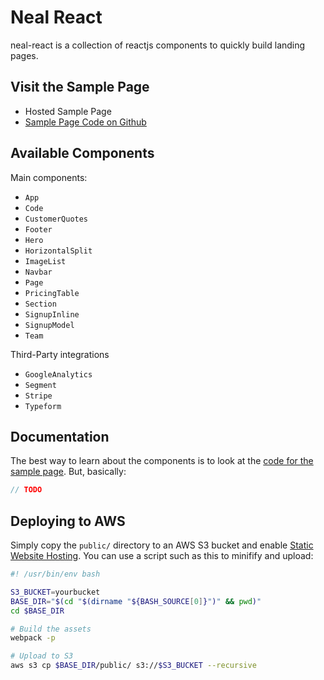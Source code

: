 # Neal React

neal-react is a collection of reactjs components to quickly build landing pages. 

## Visit the Sample Page

- Hosted Sample Page
- [Sample Page Code on Github](https://github.com/dennybritz/neal-sample)

## Available Components

Main components:

- `App`
- `Code`
- `CustomerQuotes`
- `Footer`
- `Hero`
- `HorizontalSplit`
- `ImageList`
- `Navbar`
- `Page`
- `PricingTable`
- `Section`
- `SignupInline`
- `SignupModel`
- `Team`

Third-Party integrations

- `GoogleAnalytics`
- `Segment`
- `Stripe`
- `Typeform`


## Documentation

The best way to learn about the components is to look at the [code for the sample page](https://github.com/dennybritz/neal-sample). But, basically:

```javascript
// TODO
```

## Deploying to AWS

Simply copy the `public/` directory to an AWS S3 bucket and enable [Static Website Hosting](http://docs.aws.amazon.com/AmazonS3/latest/dev/WebsiteHosting.html). You can use a script such as this to minifify and upload:


```bash
#! /usr/bin/env bash

S3_BUCKET=yourbucket
BASE_DIR="$(cd "$(dirname "${BASH_SOURCE[0]}")" && pwd)"
cd $BASE_DIR

# Build the assets
webpack -p

# Upload to S3
aws s3 cp $BASE_DIR/public/ s3://$S3_BUCKET --recursive
```